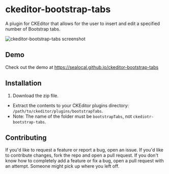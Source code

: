 # ckeditor-bootstrap-tabs
A plugin for CKEditor that allows for the user to insert and edit a specified number of Bootstrap tabs.

![ckeditor-bootstrap-tabs screenshot](https://raw.githubusercontent.com/sealocal/ckeditor-bootstrap-tabs/gh-pages/images/ckeditor-bootstrap-tabs-screenshot.png)

## Demo
Check out the demo at https://sealocal.github.io/ckeditor-bootstrap-tabs

## Installation
1. Download the zip file.
- Extract the contents to your CKEditor plugins directory: `/path/to/ckeditor/plugins/bootstrapTabs`.
- Note: The name of the folder must be `bootstrapTabs`, not `ckediotr-bootstrap-tabs`.

## Contributing
If you'd like to request a feature or report a bug, open an issue.  If you'd like to contribute changes, fork the repo and open a pull request. If you don't know how to completely add a feature or fix a bug, open a pull request with an attempt. Someone might pick up where you left off. 
